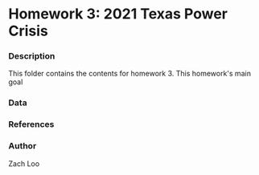 # Homework 3: 2021 Texas Power Crisis

### Description

This folder contains the contents for homework 3. This homework's main goal

### Data

### References

### Author

Zach Loo
